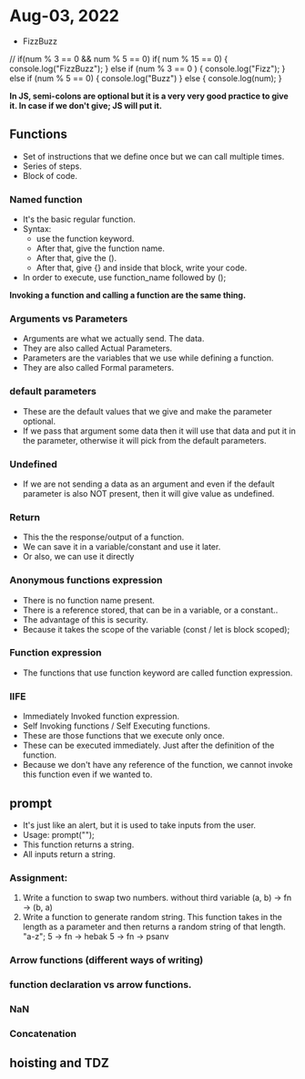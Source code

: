 # Aug-03, 2022

- FizzBuzz

// if(num % 3 == 0 && num % 5 == 0)
if( num % 15 == 0) {
  console.log("FizzBuzz");
} else if (num % 3 == 0 ) {
  console.log("Fizz");
} else if (num % 5 == 0) {
  console.log("Buzz")
} else {
  console.log(num);
}

**In JS, semi-colons are optional but it is a very very good practice to give it. In case if we don't give; JS will put it.**

## Functions
- Set of instructions that we define once but we can call multiple times.
- Series of steps.
- Block of code.

### Named function
- It's the basic regular function.
- Syntax:
  - use the function keyword.
  - After that, give the function name.
  - After that, give the ().
  - After that, give {} and inside that block, write your code.
- In order to execute, use function_name followed by ();

**Invoking a function and calling a function are the same thing.**

### Arguments vs Parameters
- Arguments are what we actually send. The data.
- They are also called Actual Parameters.
- Parameters are the variables that we use while defining a function.
- They are also called Formal parameters.

### default parameters
- These are the default values that we give and make the parameter optional.
- If we pass that argument some data then it will use that data and put it in the parameter, otherwise it will pick from the default parameters.

### Undefined
- If we are not sending a data as an argument and even if the default parameter is also NOT present, then it will give value as undefined.

### Return
- This the the response/output of a function.
- We can save it in a variable/constant and use it later.
- Or also, we can use it directly

### Anonymous functions expression
- There is no function name present.
- There is a reference stored, that can be in a variable, or a constant..
- The advantage of this is security.
- Because it takes the scope of the variable (const / let is block scoped);

### Function expression
- The functions that use function keyword are called function expression.

### IIFE
- Immediately Invoked function expression.
- Self Invoking functions / Self Executing functions.
- These are those functions that we execute only once.
- These can be executed immediately. Just after the definition of the function.
- Because we don't have any reference of the function, we cannot invoke this function even if we wanted to.


## prompt
- It's just like an alert, but it is used to take inputs from the user.
- Usage: prompt("<hint>");
- This function returns a string.
- All inputs return a string.


### Assignment:
1. Write a function to swap two numbers. without third variable
(a, b) -> fn -> (b, a)
2. Write a function to generate random string. This function takes in the length as a parameter and then returns a random string of that length.
"a-z";
5 -> fn -> hebak
5 -> fn -> psanv










### Arrow functions (different ways of writing)
### function declaration vs arrow functions.
### NaN
### Concatenation

## hoisting and TDZ